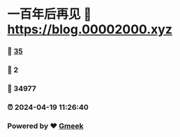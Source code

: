 # 一百年后再见 :link: https://blog.00002000.xyz 
### :page_facing_up: [35](https://blog.00002000.xyz/tag.html) 
### :speech_balloon: 2 
### :hibiscus: 34977 
### :alarm_clock: 2024-04-19 11:26:40 
### Powered by :heart: [Gmeek](https://github.com/Meekdai/Gmeek)

